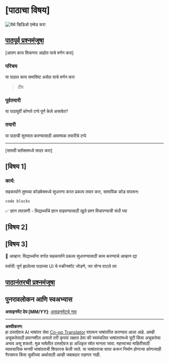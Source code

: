 <!--
CO_OP_TRANSLATOR_METADATA:
{
  "original_hash": "0494be70ad7fadd13a8c3d549c23e355",
  "translation_date": "2025-08-27T15:05:32+00:00",
  "source_file": "lesson-template/README.md",
  "language_code": "mr"
}
-->
# [पाठाचा विषय]

![येथे व्हिडिओ एम्बेड करा](../../../lesson-template/video-url)

## [पाठपूर्व प्रश्नमंजूषा](../../../lesson-template/quiz-url)

[आपण काय शिकणार आहोत याचे वर्णन करा]

### परिचय

या पाठात काय समाविष्ट असेल याचे वर्णन करा

> टीप

### पूर्वतयारी

या पाठापूर्वी कोणते टप्पे पूर्ण केले असावेत?

### तयारी

या पाठाची सुरुवात करण्यासाठी आवश्यक तयारीचे टप्पे

---

[सामग्री ब्लॉक्समध्ये सादर करा]

## [विषय 1]

### कार्य:

सहकार्याने तुमच्या कोडबेसमध्ये सुधारणा करत प्रकल्प तयार करा, सामायिक कोड वापरून:

```html
code blocks
```

✅ ज्ञान तपासणी - विद्यार्थ्यांचे ज्ञान वाढवण्यासाठी खुले प्रश्न विचारण्याची संधी घ्या

## [विषय 2]

## [विषय 3]

🚀 आव्हान: विद्यार्थ्यांना वर्गात सहकार्याने प्रकल्प सुधारण्यासाठी काम करण्याचे आव्हान द्या

पर्यायी: पूर्ण झालेल्या पाठाच्या UI चे स्क्रीनशॉट जोडणे, जर योग्य वाटले तर

## [पाठानंतरची प्रश्नमंजूषा](../../../lesson-template/quiz-url)

## पुनरावलोकन आणि स्वअभ्यास

**असाइनमेंट देय [MM/YY]**: [असाइनमेंटचे नाव](assignment.md)

---

**अस्वीकरण**:  
हा दस्तऐवज AI भाषांतर सेवा [Co-op Translator](https://github.com/Azure/co-op-translator) वापरून भाषांतरित करण्यात आला आहे. आम्ही अचूकतेसाठी प्रयत्नशील असलो तरी कृपया लक्षात ठेवा की स्वयंचलित भाषांतरांमध्ये त्रुटी किंवा अचूकतेचा अभाव असू शकतो. मूळ भाषेतील दस्तऐवज हा अधिकृत स्रोत मानला जावा. महत्त्वाच्या माहितीसाठी व्यावसायिक मानवी भाषांतराची शिफारस केली जाते. या भाषांतराचा वापर करून निर्माण होणाऱ्या कोणत्याही गैरसमज किंवा चुकीच्या अर्थासाठी आम्ही जबाबदार राहणार नाही.